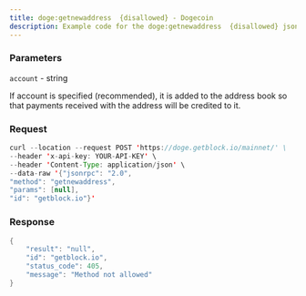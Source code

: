 ```yaml
---
title: doge:getnewaddress  {disallowed} - Dogecoin
description: Example code for the doge:getnewaddress  {disallowed} json-rpc method. Сomplete guide on how to use doge:getnewaddress  {disallowed} json-rpc in GetBlock.io Web3 documentation.
---
```


### Parameters


`account` - string

If account is specified (recommended), it is added to the address book
so that payments received with the address will be credited to it.

### Request

``` java
curl --location --request POST 'https://doge.getblock.io/mainnet/' \
--header 'x-api-key: YOUR-API-KEY' \
--header 'Content-Type: application/json' \
--data-raw '{"jsonrpc": "2.0",
"method": "getnewaddress",
"params": [null],
"id": "getblock.io"}'
```

###  Response

``` java
{
    "result": "null",
    "id": "getblock.io",
    "status_code": 405,
    "message": "Method not allowed"
}
```

